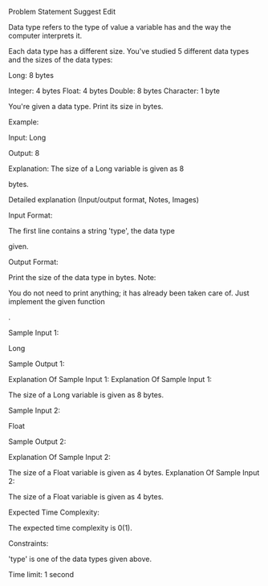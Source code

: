 Problem Statement Suggest Edit

Data type refers to the type of value a variable has and the way the computer interprets it.

Each data type has a different size. You've studied 5 different data types and the sizes of the data types:

Long: 8 bytes

Integer: 4 bytes Float: 4 bytes Double: 8 bytes Character: 1 byte

You're given a data type. Print its size in bytes.

Example:

Input: Long

Output: 8

Explanation: The size of a Long variable is given as 8

bytes.

Detailed explanation (Input/output format, Notes, Images)

Input Format:

The first line contains a string 'type', the data type

given.

Output Format:

Print the size of the data type in bytes.
Note:

You do not need to print anything; it has already been taken care of. Just implement the given function

.

Sample Input 1:

Long

Sample Output 1:

Explanation Of Sample Input 1:
Explanation Of Sample Input 1:

The size of a Long variable is given as 8 bytes.

Sample Input 2:

Float

Sample Output 2:

Explanation Of Sample Input 2:

The size of a Float variable is given as 4 bytes.
Explanation Of Sample Input 2:

The size of a Float variable is given as 4 bytes.

Expected Time Complexity:

The expected time complexity is 0(1).

Constraints:

'type' is one of the data types given above.

Time limit: 1 second
